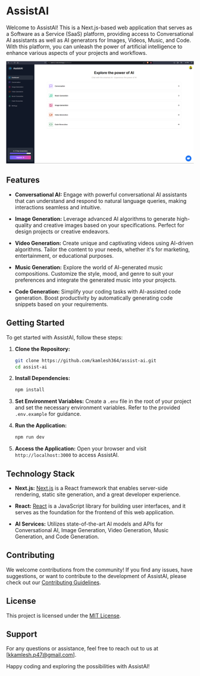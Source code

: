 # AssistAI

Welcome to AssistAI! This is a Next.js-based web application that serves as a Software as a Service (SaaS) platform, providing access to Conversational AI assistants as well as AI generators for Images, Videos, Music, and Code. With this platform, you can unleash the power of artificial intelligence to enhance various aspects of your projects and workflows.

![Dashboard](public/dashboard.png)

## Features

- **Conversational AI:** Engage with powerful conversational AI assistants that can understand and respond to natural language queries, making interactions seamless and intuitive.

- **Image Generation:** Leverage advanced AI algorithms to generate high-quality and creative images based on your specifications. Perfect for design projects or creative endeavors.

- **Video Generation:** Create unique and captivating videos using AI-driven algorithms. Tailor the content to your needs, whether it's for marketing, entertainment, or educational purposes.

- **Music Generation:** Explore the world of AI-generated music compositions. Customize the style, mood, and genre to suit your preferences and integrate the generated music into your projects.

- **Code Generation:** Simplify your coding tasks with AI-assisted code generation. Boost productivity by automatically generating code snippets based on your requirements.

## Getting Started

To get started with AssistAI, follow these steps:

1. **Clone the Repository:**
   ```bash
   git clone https://github.com/kamlesh364/assist-ai.git
   cd assist-ai
   ```

2. **Install Dependencies:**
   ```bash
   npm install
   ```

3. **Set Environment Variables:**
   Create a `.env` file in the root of your project and set the necessary environment variables. Refer to the provided `.env.example` for guidance.

4. **Run the Application:**
   ```bash
   npm run dev
   ```

5. **Access the Application:**
   Open your browser and visit `http://localhost:3000` to access AssistAI.

## Technology Stack

- **Next.js:** [Next.js](https://nextjs.org/) is a React framework that enables server-side rendering, static site generation, and a great developer experience.

- **React:** [React](https://reactjs.org/) is a JavaScript library for building user interfaces, and it serves as the foundation for the frontend of this web application.

- **AI Services:** Utilizes state-of-the-art AI models and APIs for Conversational AI, Image Generation, Video Generation, Music Generation, and Code Generation.

## Contributing

We welcome contributions from the community! If you find any issues, have suggestions, or want to contribute to the development of AssistAI, please check out our [Contributing Guidelines](CONTRIBUTING.md).

## License

This project is licensed under the [MIT License](LICENSE).

## Support

For any questions or assistance, feel free to reach out to us at [kkamlesh.p47@gmail.com].

Happy coding and exploring the possibilities with AssistAI!
